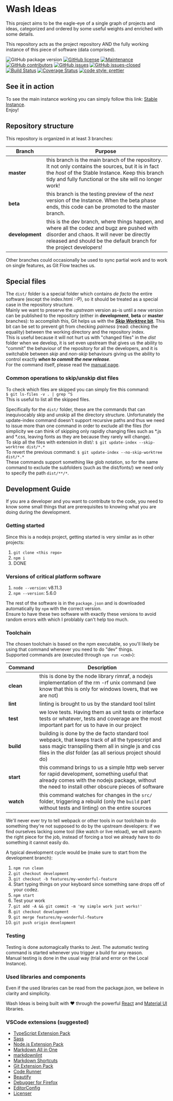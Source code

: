 <!---
 Copyright (C) 2018 Alessandro Accardo a.k.a. kLeZ & Fabio Scotto di Santolo a.k.a. Plague
 
 This file is part of Wash Ideas.
 
 Wash Ideas is free software: you can redistribute it and/or modify
 it under the terms of the GNU General Public License as published by
 the Free Software Foundation, either version 3 of the License, or
 (at your option) any later version.
 
 Wash Ideas is distributed in the hope that it will be useful,
 but WITHOUT ANY WARRANTY; without even the implied warranty of
 MERCHANTABILITY or FITNESS FOR A PARTICULAR PURPOSE.  See the
 GNU General Public License for more details.
 
 You should have received a copy of the GNU General Public License
 along with Wash Ideas.  If not, see <http://www.gnu.org/licenses/>.
 
-->

# Wash Ideas

This project aims to be the eagle-eye of a single graph of projects and ideas, categorized and ordered by some useful weights and enriched with some details.  

This repository acts as the project repository AND the fully working instance of this piece of software (data comprised).

![GitHub package version](https://img.shields.io/github/package-json/v/kLeZ/wash-ideas.svg)
[![GitHub license](https://img.shields.io/github/license/kLeZ/wash-ideas.svg)](https://github.com/kLeZ/wash-ideas/blob/master/LICENSE)
[![Maintenance](https://img.shields.io/badge/Maintained%3F-yes-green.svg)](https://github.com/kLeZ/wash-ideas/graphs/commit-activity)
[![GitHub contributors](https://img.shields.io/github/contributors/kLeZ/wash-ideas.svg)](https://github.com/kLeZ/wash-ideas/graphs/contributors/)
[![GitHub issues](https://img.shields.io/github/issues/kLeZ/wash-ideas.svg)](https://GitHub.com/kLeZ/wash-ideas/issues/)
[![GitHub issues-closed](https://img.shields.io/github/issues-closed/kLeZ/wash-ideas.svg)](https://GitHub.com/kLeZ/wash-ideas/issues?q=is%3Aissue+is%3Aclosed)
[![Build Status](https://travis-ci.org/kLeZ/wash-ideas.svg?branch=master)](https://travis-ci.org/kLeZ/wash-ideas)
[![Coverage Status](https://coveralls.io/repos/github/kLeZ/wash-ideas/badge.svg?branch=master)](https://coveralls.io/github/kLeZ/wash-ideas?branch=master)
[![code style: prettier](https://img.shields.io/badge/code_style-prettier-ff69b4.svg)](https://github.com/prettier/prettier)

## See it in action

To see the main instance working you can simply follow this link: [Stable Instance](https://klez.github.io/wash-ideas).  
Enjoy!

## Repository structure

This repository is organized in at least 3 branches:

| Branch          | Purpose                                                                                                                                                                                                              |
| --------------- | -------------------------------------------------------------------------------------------------------------------------------------------------------------------------------------------------------------------- |
| **master**      | this branch is the main branch of the repository. It not only contains the sources, but it is in fact the _host_ of the Stable Instance. Keep this branch tidy and fully functional or the site will no longer work! |
| **beta**        | this branch is the testing preview of the _next_ version of the Instance. When the beta phase ends, this code can be promoted to the master branch.                                                                  |
| **development** | this is the dev branch, where things happen, and where all the codez and bugz are pushed with disorder and chaos. It will never be directly released and should be the default branch for the project developers!    |

Other branches could occasionally be used to sync partial work and to work on single features, as Git Flow teaches us.

## Special files

The `dist/` folder is a special folder which contains _de facto_ the entire software (except the index.html :-P), so it should be treated as a special case in the repository structure.  
Mainly we want to preserve the _upstream_ version as-is until a new version can be published to the repository (either in **development**, **beta** or **master** branches): to accomplish this, Git helps us with the [**_Skip Worktree_ bit**](https://www.git-scm.com/docs/git-update-index#_skip_worktree_bit). This bit can be set to prevent git from checking _pairness_ (read: checking the equality) between the working directory and the repository index.  
This is useful because it will not hurt us with "changed files" in the _dist_ folder when we develop, it is set even upstream that gives us the ability to "commit" the behaviour of the repository for all the developers, and it is switchable between _skip_ and _non-skip_ behaviours giving us the ability to control exactly _**when to commit the new release**_.  
For the command itself, please read the [manual page](https://www.git-scm.com/docs/git-update-index#git-update-index---no-skip-worktree).

### Common operations to skip/unskip dist files

To check which files are skipped you can simply fire this command:  
`$ git ls-files -v . | grep ^S`  
This is useful to list all the skipped files.  
  
Specifically for the `dist/` folder, these are the commands that can inequivocably skip and unskip all the directory structure. Unfortunately the update-index command doesn't support recursive paths and thus we need to issue more than one command in order to exclude all the files (for simplicity we can think of skipping only rapidly changing files such as *.js and *.css, leaving fonts as they are because they rarely will change).  
To skip all the files with extension in dist/: `$ git update-index --skip-worktree dist/*.*`  
To revert the previous command: `$ git update-index --no-skip-worktree dist/*.*`  
These commands support something like glob notation, so for the same command to exclude the subfolders (such as the dist/fonts/) we need only to specify the path `dist/**/*`.

## Development Guide

If you are a developer and you want to contribute to the code, you need to know some small things that are prerequisites to knowing what you are doing during the development.

### Getting started

Since this is a nodejs project, getting started is very similar as in other projects:

1. `git clone <this repo>`
2. `npm i`
3. DONE

### Versions of critical platform software

1. `node --version`: v8.11.3
2. `npm --version`: 5.6.0

The rest of the software is in the `package.json` and is downloaded automatically by `npm` with the correct version.  
Ensure to have these two software with exactly these versions to avoid random errors with which I problably can't help too much.

### Toolchain

The chosen toolchain is based on the npm executable, so you'll likely be using that command whenever you need to do "dev" things.  
Supported commands are (executed through `npm run <cmd>`):

| Command   | Description                                                                                                                                                                                                           |
| --------- | --------------------------------------------------------------------------------------------------------------------------------------------------------------------------------------------------------------------- |
| **clean** | this is done by the node library rimraf, a nodejs implementation of the rm -rf unix command (we know that this is only for windows lovers, that we are not)                                                           |
| **lint**  | linting is brought to us by the standard tool tslint                                                                                                                                                                  |
| **test**  | we love tests. Having them as unit tests or interface tests or whatever, tests and coverage are the most important part for us to have in our project                                                                 |
| **build** | building is done by the de facto standard tool webpack, that keeps track of all the typescript and sass magic transpiling them all in single js and css files in the _dist_ folder (as all serious project should do) |
| **start** | this command brings to us a simple http web server for rapid development, something useful that already comes with the nodejs package, without the need to install other obscure pieces of software                   |
| **watch** | this command watches for changes in the `src/` folder, triggering a rebuild (only the `build` part without tests and linting) on the entire sources                                                                   |

We'll never ever try to tell webpack or other tools in our toolchain to do something they're not supposed to do by the upstream developers: if we find ourselves lacking some tool (like watch or live reload), we will search the right piece for the job, instead of forcing a tool we already have to do something it cannot easily do.  

A typical development cycle would be (make sure to start from the development branch):

1. `npm run clean`
2. `git checkout development`
3. `git checkout -b features/my-wonderful-feature`
4. Start typing things on your keyboard since something sane drops off of your codez.
5. `npm start`
6. Test your work
7. `git add -A && git commit -m 'my simple work just works!'`
8. `git checkout development`
9. `git merge features/my-wonderful-feature`
10. `git push origin development`

### Testing

Testing is done automagically thanks to Jest. The automatic testing command is started whenever you trigger a build for any reason.  
Manual testing is done in the usual way (trial and error on the Local Instance).

### Used libraries and components

Even if the used libraries can be read from the package.json, we believe in clarity and simplicity.  

Wash Ideas is being built with &hearts; through the powerful [React](https://reactjs.org/) and [Material UI](https://material-ui.com/) libraries.

### VSCode extensions (suggested)

* [TypeScript Extension Pack](https://marketplace.visualstudio.com/items?itemName=loiane.ts-extension-pack)
* [Sass](https://marketplace.visualstudio.com/items?itemName=robinbentley.sass-indented)
* [Node.js Extension Pack](https://marketplace.visualstudio.com/items?itemName=waderyan.nodejs-extension-pack)
* [Markdown All in One](https://marketplace.visualstudio.com/items?itemName=yzhang.markdown-all-in-one)
* [markdownlint](https://marketplace.visualstudio.com/items?itemName=davidanson.vscode-markdownlint)
* [Markdown Shortcuts](https://marketplace.visualstudio.com/items?itemName=mdickin.markdown-shortcuts)
* [Git Extension Pack](https://marketplace.visualstudio.com/items?itemName=donjayamanne.git-extension-pack)
* [Code Runner](https://marketplace.visualstudio.com/items?itemName=formulahendry.code-runner)
* [Beautify](https://marketplace.visualstudio.com/items?itemName=hookyqr.beautify)
* [Debugger for Firefox](https://marketplace.visualstudio.com/items?itemName=hbenl.vscode-firefox-debug)
* [EditorConfig](https://marketplace.visualstudio.com/items?itemName=editorconfig.editorconfig)
* [Licenser](https://marketplace.visualstudio.com/items?itemName=ymotongpoo.licenser)
